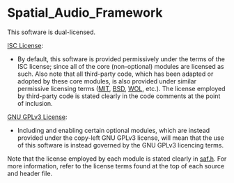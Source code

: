 # Spatial_Audio_Framework

This software is dual-licensed.

[ISC License](https://choosealicense.com/licenses/isc/):
 * By default, this software is provided permissively under the terms of the ISC license; since all of the core (non-optional) modules are licensed as such. Also note that all third-party code, which has been adapted or adopted by these core modules, is also provided under similar permissive licensing terms ([MIT](https://choosealicense.com/licenses/mit/), [BSD](https://choosealicense.com/licenses/bsd-2-clause/), [WOL](https://dspguru.com/wide-open-license/), etc.). The license employed by third-party code is stated clearly in the code comments at the point of inclusion.

[GNU GPLv3 License](https://choosealicense.com/licenses/gpl-3.0/):
* Including and enabling certain optional modules, which are instead provided under the copy-left GNU GPLv3 license, will mean that the use of this software is instead governed by the GNU GPLv3 licencing terms.

Note that the license employed by each module is stated clearly in [saf.h](framework/include/saf.h). For more information, refer to the license terms found at the top of each source and header file.  
